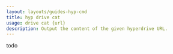 ```yaml
---
layout: layouts/guides-hyp-cmd
title: hyp drive cat
usage: drive cat {url}
description: Output the content of the given hyperdrive URL.
---
```


todo